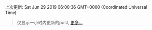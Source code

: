 
  
 上次更新: Sat Jun 29 2019 06:00:36 GMT+0000 (Coordinated Universal Time) 

 > 仅显示一小时内更新的post, [更多...](screenshots/)
  